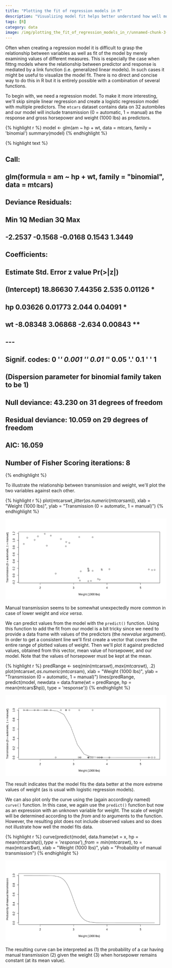 ```yaml
---
title: "Plotting the fit of regression models in R"
description: "Visualizing model fit helps better understand how well model fits data but also illustrates the relationship between variables. An example is given on how to do this in R."
tags: [R]
category: data
image: /img/plotting_the_fit_of_regression_models_in_r/unnamed-chunk-3-1.png
---
```


Often when creating a regression model it is difficult to grasp the relationship between variables as well as fit of the model by merely examining values of different measures. This is especially the case when fittng models where the relationship between predictor and response is mediated by a link function (i.e. generalized linear models). In such cases it might be useful to visualize the model fit. There is no direct and concise way to do this in R but it is entirely possible with a combination of several functions.

To begin with, we need a regression model. To make it more interesting, we'll skip simple linear regression and create a logistic regression model with multiple predictors. The `mtcars` dataset contains data on 32 autombiles and our model will include transmission (0 = automatic, 1 = manual) as the response and gross horsepower and weight (1000 lbs) as predictors.


{% highlight r %}
model <- glm(am ~ hp + wt, data = mtcars, family = 'binomial')
summary(model)
{% endhighlight %}



{% highlight text %}
## 
## Call:
## glm(formula = am ~ hp + wt, family = "binomial", data = mtcars)
## 
## Deviance Residuals: 
##     Min       1Q   Median       3Q      Max  
## -2.2537  -0.1568  -0.0168   0.1543   1.3449  
## 
## Coefficients:
##             Estimate Std. Error z value Pr(>|z|)   
## (Intercept) 18.86630    7.44356   2.535  0.01126 * 
## hp           0.03626    0.01773   2.044  0.04091 * 
## wt          -8.08348    3.06868  -2.634  0.00843 **
## ---
## Signif. codes:  0 '***' 0.001 '**' 0.01 '*' 0.05 '.' 0.1 ' ' 1
## 
## (Dispersion parameter for binomial family taken to be 1)
## 
##     Null deviance: 43.230  on 31  degrees of freedom
## Residual deviance: 10.059  on 29  degrees of freedom
## AIC: 16.059
## 
## Number of Fisher Scoring iterations: 8
{% endhighlight %}

To illustrate the relationship between transmission and weight, we'll plot the two variables against each other. 


{% highlight r %}
plot(mtcars$wt, jitter(as.numeric(mtcars$am)), 
     xlab = "Weight (1000 lbs)", ylab = "Transmission (0 = automatic, 1 = manual)")
{% endhighlight %}

![](img/plotting_the_fit_of_regression_models_in_r/unnamed-chunk-2-1.png)

Manual transmission seems to be somewhat unexpectedly more common in case of lower weight and _vice versa_.

We can predict values from the model with the `predict()` function. Using this function to add the fit from our model is a bit tricky since we need to provide a data frame with values of the predictors (the _newvalue_ argument). In order to get a consistent line we'll first create a vector that covers the entire range of plotted values of weight. Then we'll plot it against predicted values, obtained from this vector, mean value of horsepower, and our model. Note that the values of horsepower must be kept at the mean. 


{% highlight r %}
predRange <- seq(min(mtcars$wt), max(mtcars$wt), .2)
plot(mtcars$wt, as.numeric(mtcars$am), 
     xlab = "Weight (1000 lbs)", ylab = "Transmission (0 = automatic, 1 = manual)")
lines(predRange, 
      predict(model, newdata = data.frame(wt = predRange, hp = mean(mtcars$hp)), 
              type = 'response'))
{% endhighlight %}

![](img/plotting_the_fit_of_regression_models_in_r/unnamed-chunk-3-1.png)

The result indicates that the model fits the data better at the more extreme values of weight (as is usual with logistic regression models).

We can also plot only the curve using the (again accordingly named) `curve()` function. In this case, we again use the `predict()` function but now as an expression with an unknown variable for weight. The scale of weight will be determined according to the _from_ and _to_ arguments to the function. However, the resulting plot does not include observed values and so does not illustrate how well the model fits data.


{% highlight r %}
curve(predict(model, data.frame(wt = x, hp = mean(mtcars$hp)), type = 'response'), 
      from = min(mtcars$wt), to = max(mtcars$wt), 
      xlab = "Weight (1000 lbs)", ylab = "Probability of manual transmission")
{% endhighlight %}

![](img/plotting_the_fit_of_regression_models_in_r/unnamed-chunk-4-1.png)

The resulting curve can be interpreted as (1) the probability of a car having manual transmission (2) given the weight (3) when horsepower remains constant (at its mean value).
